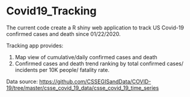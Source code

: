 # Covid19_Tracking

The current code create a R shiny web application to track US Covid-19 confirmed cases and death since 01/22/2020.

Tracking app provides:
 1. Map view of cumulative/daily confirmed cases and death
 2. Confirmed cases and death trend ranking by total confirmed cases/ incidents per 10K people/ fatality rate.

Data source: https://github.com/CSSEGISandData/COVID-19/tree/master/csse_covid_19_data/csse_covid_19_time_series
